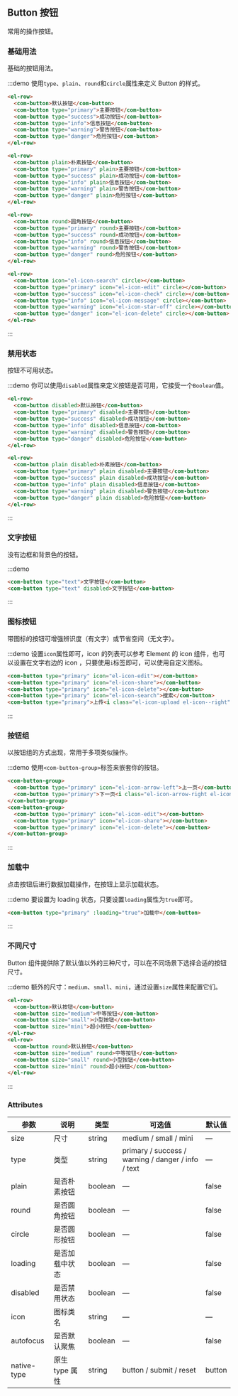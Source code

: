 ## Button 按钮
常用的操作按钮。

### 基础用法

基础的按钮用法。

:::demo 使用`type`、`plain`、`round`和`circle`属性来定义 Button 的样式。

```html
<el-row>
  <com-button>默认按钮</com-button>
  <com-button type="primary">主要按钮</com-button>
  <com-button type="success">成功按钮</com-button>
  <com-button type="info">信息按钮</com-button>
  <com-button type="warning">警告按钮</com-button>
  <com-button type="danger">危险按钮</com-button>
</el-row>

<el-row>
  <com-button plain>朴素按钮</com-button>
  <com-button type="primary" plain>主要按钮</com-button>
  <com-button type="success" plain>成功按钮</com-button>
  <com-button type="info" plain>信息按钮</com-button>
  <com-button type="warning" plain>警告按钮</com-button>
  <com-button type="danger" plain>危险按钮</com-button>
</el-row>

<el-row>
  <com-button round>圆角按钮</com-button>
  <com-button type="primary" round>主要按钮</com-button>
  <com-button type="success" round>成功按钮</com-button>
  <com-button type="info" round>信息按钮</com-button>
  <com-button type="warning" round>警告按钮</com-button>
  <com-button type="danger" round>危险按钮</com-button>
</el-row>

<el-row>
  <com-button icon="el-icon-search" circle></com-button>
  <com-button type="primary" icon="el-icon-edit" circle></com-button>
  <com-button type="success" icon="el-icon-check" circle></com-button>
  <com-button type="info" icon="el-icon-message" circle></com-button>
  <com-button type="warning" icon="el-icon-star-off" circle></com-button>
  <com-button type="danger" icon="el-icon-delete" circle></com-button>
</el-row>
```
:::

### 禁用状态

按钮不可用状态。

:::demo 你可以使用`disabled`属性来定义按钮是否可用，它接受一个`Boolean`值。

```html
<el-row>
  <com-button disabled>默认按钮</com-button>
  <com-button type="primary" disabled>主要按钮</com-button>
  <com-button type="success" disabled>成功按钮</com-button>
  <com-button type="info" disabled>信息按钮</com-button>
  <com-button type="warning" disabled>警告按钮</com-button>
  <com-button type="danger" disabled>危险按钮</com-button>
</el-row>

<el-row>
  <com-button plain disabled>朴素按钮</com-button>
  <com-button type="primary" plain disabled>主要按钮</com-button>
  <com-button type="success" plain disabled>成功按钮</com-button>
  <com-button type="info" plain disabled>信息按钮</com-button>
  <com-button type="warning" plain disabled>警告按钮</com-button>
  <com-button type="danger" plain disabled>危险按钮</com-button>
</el-row>
```
:::

### 文字按钮

没有边框和背景色的按钮。

:::demo
```html
<com-button type="text">文字按钮</com-button>
<com-button type="text" disabled>文字按钮</com-button>
```
:::

### 图标按钮

带图标的按钮可增强辨识度（有文字）或节省空间（无文字）。

:::demo 设置`icon`属性即可，icon 的列表可以参考 Element 的 icon 组件，也可以设置在文字右边的 icon ，只要使用`i`标签即可，可以使用自定义图标。

```html
<com-button type="primary" icon="el-icon-edit"></com-button>
<com-button type="primary" icon="el-icon-share"></com-button>
<com-button type="primary" icon="el-icon-delete"></com-button>
<com-button type="primary" icon="el-icon-search">搜索</com-button>
<com-button type="primary">上传<i class="el-icon-upload el-icon--right"></i></com-button>
```
:::

### 按钮组

以按钮组的方式出现，常用于多项类似操作。

:::demo 使用`<com-button-group>`标签来嵌套你的按钮。

```html
<com-button-group>
  <com-button type="primary" icon="el-icon-arrow-left">上一页</com-button>
  <com-button type="primary">下一页<i class="el-icon-arrow-right el-icon--right"></i></com-button>
</com-button-group>
<com-button-group>
  <com-button type="primary" icon="el-icon-edit"></com-button>
  <com-button type="primary" icon="el-icon-share"></com-button>
  <com-button type="primary" icon="el-icon-delete"></com-button>
</com-button-group>
```
:::

### 加载中

点击按钮后进行数据加载操作，在按钮上显示加载状态。

:::demo 要设置为 loading 状态，只要设置`loading`属性为`true`即可。

```html
<com-button type="primary" :loading="true">加载中</com-button>
```
:::

### 不同尺寸

Button 组件提供除了默认值以外的三种尺寸，可以在不同场景下选择合适的按钮尺寸。

:::demo 额外的尺寸：`medium`、`small`、`mini`，通过设置`size`属性来配置它们。

```html
<el-row>
  <com-button>默认按钮</com-button>
  <com-button size="medium">中等按钮</com-button>
  <com-button size="small">小型按钮</com-button>
  <com-button size="mini">超小按钮</com-button>
</el-row>
<el-row>
  <com-button round>默认按钮</com-button>
  <com-button size="medium" round>中等按钮</com-button>
  <com-button size="small" round>小型按钮</com-button>
  <com-button size="mini" round>超小按钮</com-button>
</el-row>
```
:::

### Attributes
| 参数      | 说明    | 类型      | 可选值       | 默认值   |
|---------- |-------- |---------- |-------------  |-------- |
| size     | 尺寸   | string  |   medium / small / mini            |    —     |
| type     | 类型   | string    |   primary / success / warning / danger / info / text |     —    |
| plain     | 是否朴素按钮   | boolean    | — | false   |
| round     | 是否圆角按钮   | boolean    | — | false   |
| circle     | 是否圆形按钮   | boolean    | — | false   |
| loading     | 是否加载中状态   | boolean    | — | false   |
| disabled  | 是否禁用状态    | boolean   | —   | false   |
| icon  | 图标类名 | string   |  —  |  —  |
| autofocus  | 是否默认聚焦 | boolean   |  —  |  false  |
| native-type | 原生 type 属性 | string | button / submit / reset | button |
